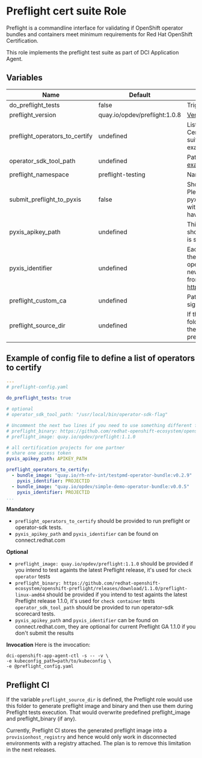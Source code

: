 # Preflight cert suite Role

Preflight is a commandline interface for validating if OpenShift operator bundles and containers meet minimum requirements for Red Hat OpenShift Certification.

This role implements the preflight test suite as part of DCI Application Agent.

## Variables

Name                               | Default                                              | Description
---------------------------------- | ---------------------------------------------------- | -------------------------------------------------------------
do\_preflight\_tests               | false                                                | Trigger to activate the preflight tests
preflight\_version                 | quay.io/opdev/preflight:1.0.8                        | [Version of Preflight Cert Suite to run](https://quay.io/repository/opdev/preflight?tab=tags)
preflight\_operators\_to\_certify  | undefined                                            | List of operators to be checked for certification with Preflight Cert Suite. This variable is mandatory to run Preflight cert suite. Please check [example_preflight_config.yaml](#example-of-config-file-to-define-a-list-of-operators-to-certify) for the example.
operator\_sdk\_tool\_path          | undefined                                            | Path to operator-sdk binary, optional. Please check [example_preflight_config.yaml](#example-of-config-file-to-define-a-list-of-operators-to-certify) for the example.
preflight\_namespace               | preflight-testing                                    | Namespace to use for preflight tests
submit\_preflight\_to\_pyxis       | false                                                | Should be set to true to submit Preflight results to Pyxis. Please do not forget to provide Pyxis credentials: pyxis\_apikey\_path with Pyxis token (shared for all projects within one client) and pyxis\_identifier (each operator should have its own certification project with the unique identifier).
pyxis\_apikey\_path                | undefined                                            | This is a path to file that contains partner's token. Parner should generate this token in connect.redhat.com. The token is shared for all projects within one partner.
pyxis\_identifier                  | undefined                                            | Each operator should have its own certification project with the unique identifier. If the partner has to certify two operators, he has to create two certification projects. Once a new cert project is created, the identifier could be extracted from the project url: https://connect.redhat.com/projects/pyxis_identifier/overview
preflight\_custom\_ca              | undefined                                            | Path of custom ca.crt. Used to test operator stored in a self signed registry
preflight\_source\_dir             | undefined                                            | If this variable is defined, the Preflight role would use this folder to generate preflight image and binary and then use them during Preflight tests execution. That would overwrite predefined preflight_image and preflight_binary (if any).



## Example of config file to define a list of operators to certify

```yaml
---
# preflight-config.yaml

do_preflight_tests: true

# optional
# operator_sdk_tool_path: "/usr/local/bin/operator-sdk-flag"

# Uncomment the next two lines if you need to use something different from the latest GA 1.1.0:
# preflight_binary: https://github.com/redhat-openshift-ecosystem/openshift-preflight/releases/download/1.1.0/preflight-linux-amd64
# preflight_image: quay.io/opdev/preflight:1.1.0

# all certification projects for one partner
# share one access token
pyxis_apikey_path: APIKEY_PATH

preflight_operators_to_certify:
  - bundle_image: "quay.io/rh-nfv-int/testpmd-operator-bundle:v0.2.9"
    pyxis_identifier: PROJECTID
  - bundle_image: "quay.io/opdev/simple-demo-operator-bundle:v0.0.5"
    pyxis_identifier: PROJECTID
...
```

**Mandatory**
- `preflight_operators_to_certify` should be provided to run preflight or operator-sdk tests.
- `pyxis_apikey_path` and `pyxis_identifier` can be found on connect.redhat.com


**Optional**

- `preflight_image: quay.io/opdev/preflight:1.1.0` should be provided if you intend to test againts the latest Preflight release, it's used for `check operator` tests
- `preflight_binary: https://github.com/redhat-openshift-ecosystem/openshift-preflight/releases/download/1.1.0/preflight-linux-amd64` should be provided if you intend to test againts the latest Preflight release 1.1.0, it's used for `check container` tests
`operator_sdk_tool_path` should be provided to run operator-sdk scorecard tests.
- `pyxis_apikey_path` and `pyxis_identifier` can be found on connect.redhat.com, they are optional for current Preflight GA 1.1.0 if you don't submit the results

**Invocation**
Here is the invocation:

```console
dci-openshift-app-agent-ctl -s -- -v \
-e kubeconfig_path=path/to/kubeconfig \
-e @preflight_config.yaml
```

## Preflight CI

If the variable `preflight_source_dir` is defined, the Preflight role would use this folder to generate preflight image and binary and then use them during Preflight tests execution. That would overwrite predefined preflight_image and preflight_binary (if any).

Currently, Preflight CI stores the generated preflight image into a `provisionhost_registry` and hence would only work in disconnected environments with a registry attached. The plan is to remove this limitation in the next releases.
